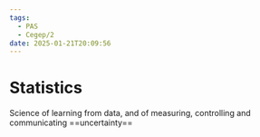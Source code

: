 ```yaml
---
tags:
  - PAS
  - Cegep/2
date: 2025-01-21T20:09:56
---
```


# Statistics

Science of learning from data, and of measuring, controlling and communicating ==uncertainty==